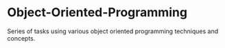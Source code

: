 # Object-Oriented-Programming

Series of tasks using various object oriented programming techniques and concepts.
